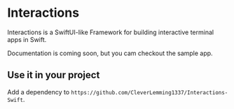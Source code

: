 # Interactions

Interactions is a SwiftUI-like Framework for building interactive terminal apps in Swift.

Documentation is coming soon, but you cam checkout the sample app.

## Use it in your project

Add a dependency to `https://github.com/CleverLemming1337/Interactions-Swift`.

